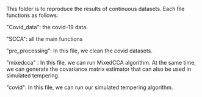 This folder is to reproduce the results of continuous datasets. Each file functions as follows:

"Covid_data": the covid-19 data.

"SCCA": all the main functions

"pre_processing": In this file, we clean the covid datasets.

"mixedcca" : In this file, we can run MixedCCA algorithm. At the same time, we can generate the covariance matrix estimator that can also be used in simulated tempering.

"covid": In this file, we can run our simulated tempering algorithm.
